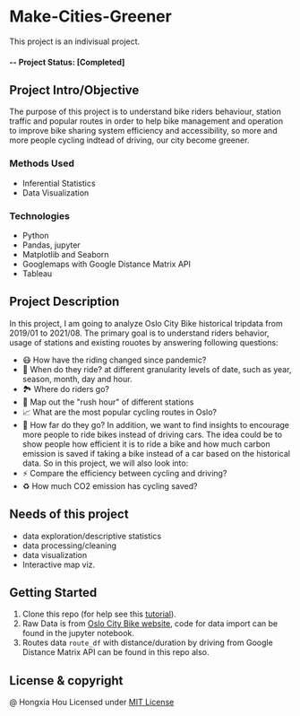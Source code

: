 # Make-Cities-Greener
This project is an indivisual project.

#### -- Project Status: [Completed]

## Project Intro/Objective
The purpose of this project is to understand bike riders behaviour, station traffic and popular routes in order to help bike management and operation to improve bike sharing system efficiency and accessibility, so more and more people cycling indtead of driving, our city become greener.

### Methods Used
* Inferential Statistics
* Data Visualization

### Technologies
* Python
* Pandas, jupyter
* Matplotlib and Seaborn
* Googlemaps with Google Distance Matrix API
* Tableau 

## Project Description
In this project, I am going to analyze Oslo City Bike historical tripdata from 2019/01 to 2021/08. The primary goal is to understand riders behavior, usage of stations and existing rouotes by answering following questions:
* 😷 How have the riding changed since pandemic?
* 📅 When do they ride? at different granularity levels of date, such as year, season, month, day and hour.
* 🏞️ Where do riders go?
* 💼 Map out the "rush hour" of different stations
* 📈 What are the most popular cycling routes in Oslo?
* 🚴 How far do they go?
In addition, we want to find insights to encourage more people to ride bikes instead of driving cars. The idea could be to show people how efficient it is to ride a bike and how much carbon emission is saved if taking a bike instead of a car based on the historical data. So in this project, we will also look into:
* ⚡️ Compare the efficiency between cycling and driving?
* ♻️ How much CO2 emission has cycling saved?

## Needs of this project

- data exploration/descriptive statistics
- data processing/cleaning
- data visualization
- Interactive map viz.

## Getting Started

1. Clone this repo (for help see this [tutorial](https://help.github.com/articles/cloning-a-repository/)).
2. Raw Data is from [Oslo City Bike website](https://oslobysykkel.no/en/open-data/historical), code for data import can be found in the jupyter notebook.  
3. Routes data `route_df` with distance/duration by driving from Google Distance Matrix API can be found in this repo also. 

## License & copyright
@ Hongxia Hou
Licensed under [MIT License](LICENSE)
